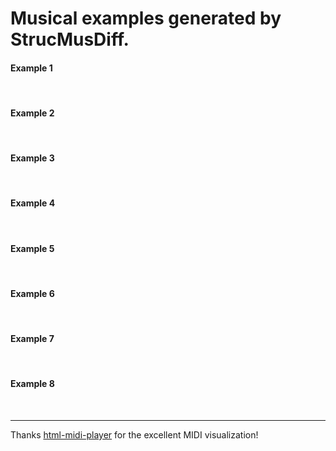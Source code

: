 # Musical examples generated by StrucMusDiff.

#### Example 1
<div>
<midi-visualizer type="piano-roll" id="mainVisualizer" src="https://tayjsl97.github.io/demos/tmm_music/m0.mid"></midi-visualizer>
<midi-player src="https://tayjsl97.github.io/demos/tmm_music/m0.mid" sound-font visualizer="#mainVisualizer" id="mainPlayer">
</midi-player>
</div>
<br>

#### Example 2

<div>
<midi-visualizer type="piano-roll" id="mainVisualizer1" src="https://tayjsl97.github.io/demos/tmm_music/m1.mid"></midi-visualizer>
<midi-player src="https://tayjsl97.github.io/demos/tmm_music/m1.mid" sound-font visualizer="#mainVisualizer1" id="mainPlayer">
</midi-player>
</div>
<br>



#### Example 3

<div>
<midi-visualizer type="piano-roll" id="mainVisualizer2" src="https://tayjsl97.github.io/demos/tmm_music/m2.mid"></midi-visualizer>
<midi-player src="https://tayjsl97.github.io/demos/tmm_music/m2.mid" sound-font visualizer="#mainVisualizer2" id="mainPlayer">
</midi-player>
</div>
<br>


#### Example 4

<div>
<midi-visualizer type="piano-roll" id="mainVisualizer3" src="https://tayjsl97.github.io/demos/tmm_music/m3.mid"></midi-visualizer>
<midi-player src="https://tayjsl97.github.io/demos/tmm_music/m3.mid" sound-font visualizer="#mainVisualizer3" id="mainPlayer">
</midi-player>
</div>
<br>


#### Example 5

<div>
<midi-visualizer type="piano-roll" id="mainVisualizer4" src="https://tayjsl97.github.io/demos/tmm_music/m4.mid"></midi-visualizer>
<midi-player src="https://tayjsl97.github.io/demos/tmm_music/m4.mid" sound-font visualizer="#mainVisualizer4" id="mainPlayer">
</midi-player>
</div>
<br>


#### Example 6

<div>
<midi-visualizer type="piano-roll" id="mainVisualizer5" src="https://tayjsl97.github.io/demos/tmm_music/m5.mid"></midi-visualizer>
<midi-player src="https://tayjsl97.github.io/demos/tmm_music/m5.mid" sound-font visualizer="#mainVisualizer5" id="mainPlayer">
</midi-player>
</div>
<br>


#### Example 7

<div>
<midi-visualizer type="piano-roll" id="mainVisualizer6" src="https://tayjsl97.github.io/demos/tmm_music/m6.mid"></midi-visualizer>
<midi-player src="https://tayjsl97.github.io/demos/tmm_music/m6.mid" sound-font visualizer="#mainVisualizer6" id="mainPlayer">
</midi-player>
</div>
<br>


#### Example 8

<div>
<midi-visualizer type="piano-roll" id="mainVisualizer7" src="https://tayjsl97.github.io/demos/tmm_music/m7.mid"></midi-visualizer>
<midi-player src="https://tayjsl97.github.io/demos/tmm_music/m7.mid" sound-font visualizer="#mainVisualizer7" id="mainPlayer">
</midi-player>
</div>
<br>

---
Thanks [html-midi-player](https://cifkao.github.io/html-midi-player/) for the excellent MIDI visualization!


